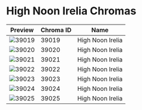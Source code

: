 # High Noon Irelia Chromas



| Preview | Chroma ID | Name |
|---------|-----------|------|
| ![39019](https://raw.communitydragon.org/latest/plugins/rcp-be-lol-game-data/global/default/v1/champion-chroma-images/39/39019.png) | 39019 | High Noon Irelia |
| ![39020](https://raw.communitydragon.org/latest/plugins/rcp-be-lol-game-data/global/default/v1/champion-chroma-images/39/39020.png) | 39020 | High Noon Irelia |
| ![39021](https://raw.communitydragon.org/latest/plugins/rcp-be-lol-game-data/global/default/v1/champion-chroma-images/39/39021.png) | 39021 | High Noon Irelia |
| ![39022](https://raw.communitydragon.org/latest/plugins/rcp-be-lol-game-data/global/default/v1/champion-chroma-images/39/39022.png) | 39022 | High Noon Irelia |
| ![39023](https://raw.communitydragon.org/latest/plugins/rcp-be-lol-game-data/global/default/v1/champion-chroma-images/39/39023.png) | 39023 | High Noon Irelia |
| ![39024](https://raw.communitydragon.org/latest/plugins/rcp-be-lol-game-data/global/default/v1/champion-chroma-images/39/39024.png) | 39024 | High Noon Irelia |
| ![39025](https://raw.communitydragon.org/latest/plugins/rcp-be-lol-game-data/global/default/v1/champion-chroma-images/39/39025.png) | 39025 | High Noon Irelia |